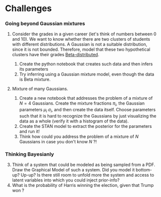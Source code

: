 # Challenges

### Going beyond Gaussian mixtures

1. Consider the grades in a given career (let's think of numbers between 0 and 10).  We want to know whether there are two clusters of students with different distributions.  A Gaussian is not a suitable distribution, since it is not bounded.  Therefore, model that these two hypothetical clusters have their grades <a href="https://en.wikipedia.org/wiki/Beta_distribution" taget=beta>Beta-distributed</a>.
    1. Create the python notebook that creates such data and then
   infers its parameters
    2. Try inferring using a Gaussian mixture model, even though the data is Beta mixture.
       
2. Mixture of many Gaussians.
    1. Create a new notebook that addresses the problem of a mixture of $N=4$ Gaussians.  Create the mixture fractions $\pi_i$, the Gaussian parameters $\mu_i$ $\sigma_i$, and then create the data itself.  Choose parameters such that it is hard to recognize the Gaussians by just visualizing the data as a whole (verify it with a histogram of the data).
    2. Create the STAN model to extract the posterior for the parameters and run it!
    3. Think how could you address the problem of a mixture of $N$ Gaussians in case you don't know $N$ ?!

### Thinking Bayesianly

3. Think of a system that could be modeled as being sampled from a PDF.  Draw the Graphical Model of such a system.  Did you model it bottom-up?  Up-up?  Is there still room to unfold more the system and access to latent variables into which you could inject prior-info?
4. What is the probability of Harris winning the election, given that Trump won ?

